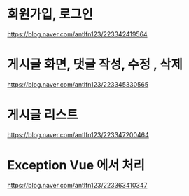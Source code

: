 # 회원가입, 로그인

https://blog.naver.com/antlfn123/223342419564
# 게시글 화면, 댓글 작성, 수정 , 삭제
https://blog.naver.com/antlfn123/223345330565

# 게시글 리스트
https://blog.naver.com/antlfn123/223347200464

# Exception Vue 에서 처리
https://blog.naver.com/antlfn123/223363410347
